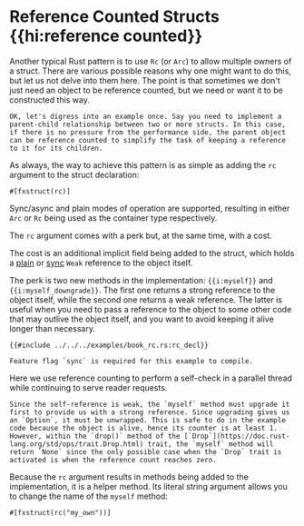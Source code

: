 # Reference Counted Structs {{hi:reference counted}}

Another typical Rust pattern is to use `Rc` (or `Arc`) to allow multiple owners of a struct. There are various possible reasons why one might want to do this, but let us not delve into them here. The point is that sometimes we don't just need an object to be reference counted, but we need or want it to be constructed this way.

```admonish tip title="Example which we promised not to go into.."
OK, let's digress into an example once. Say you need to implement a parent-child relationship between two or more structs. In this case, if there is no pressure from the performance side, the parent object can be reference counted to simplify the task of keeping a reference to it for its children.
```

As always, the way to achieve this pattern is as simple as adding the `rc` argument to the struct declaration:

```rust,ignore
#[fxstruct(rc)]
```

Sync/async and plain modes of operation are supported, resulting in either `Arc` or `Rc` being used as the container type respectively.

The `rc` argument comes with a perk but, at the same time, with a cost.

The cost is an additional implicit field being added to the struct, which holds a [plain](https://doc.rust-lang.org/std/rc/struct.Weak.html) or [sync](https://doc.rust-lang.org/std/sync/struct.Weak.html) `Weak` reference to the object itself.

The perk is two new methods in the implementation: `{{i:myself}}` and `{{i:myself_downgrade}}`. The first one returns a strong reference to the object itself, while the second one returns a weak reference. The latter is useful when you need to pass a reference to the object to some other code that may outlive the object itself, and you want to avoid keeping it alive longer than necessary.

```rust,ignore
{{#include ../../../examples/book_rc.rs:rc_decl}}
```

```admonish warning
Feature flag `sync` is required for this example to compile.
```

Here we use reference counting to perform a self-check in a parallel thread while continuing to serve reader requests.

```admonish
Since the self-reference is weak, the `myself` method must upgrade it first to provide us with a strong reference. Since upgrading gives us an `Option`, it must be unwrapped. This is safe to do in the example code because the object is alive, hence its counter is at least 1. However, within the `drop()` method of the [`Drop`](https://doc.rust-lang.org/std/ops/trait.Drop.html) trait, the `myself` method will return `None` since the only possible case when the `Drop` trait is activated is when the reference count reaches zero.
```

Because the `rc` argument results in methods being added to the implementation, it is a helper method. Its literal string argument allows you to change the name of the `myself` method:

```rust,ignore
#[fxstruct(rc("my_own"))]
```
